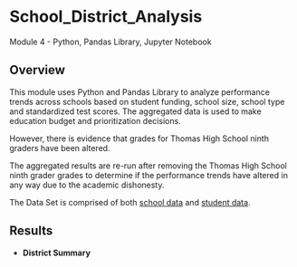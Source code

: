 # School_District_Analysis
Module 4 - Python, Pandas Library, Jupyter Notebook
## Overview
This module uses Python and Pandas Library to analyze performance trends across schools based on student funding, school size, school type and standardized test scores. The aggregated data is used to make education budget and prioritization decisions.

However, there is evidence that grades for Thomas High School ninth graders have been altered.  

The aggregated results are re-run after removing the Thomas High School ninth grader grades to determine if the performance trends have altered in any way due to the academic dishonesty.

The Data Set is comprised of both  [school data](Resources/schools_complete.csv) and [student data](Resources/students_complete.csv).

## Results
- **District Summary**
